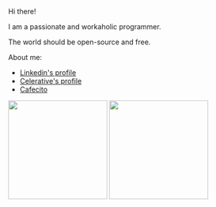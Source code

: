 Hi there!

I am a passionate and workaholic programmer. 

The world should be open-source and free.

About me:

- [Linkedin's profile](https://www.linkedin.com/in/brunocascio/)
- [Celerative's profile](https://www.celerative.com/expert/32e06230-09d9-11e9-b5cc-e110d15c21fc)
- [Cafecito](https://cafecito.app/brunocascio)

<img 
  height="200px" 
  src="https://github-readme-stats.vercel.app/api?username=brunocascio&show_icons=true&theme=dark&include_all_commits=true&count_private=true"
/>
<img
  height="200px"
  src="https://github-readme-stats.vercel.app/api/top-langs/?username=brunocascio&show_icons=true&langs_count=20&theme=dark"
/>
